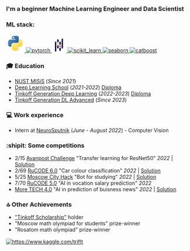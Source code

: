 
<h3 align="left">I'm a beginner Machine Learning Engineer and Data Scientist</h3>


<p align="left">
</p>

<h3 align="left">
ML stack:</h3>
<p align="left">

  <a href="https://www.python.org" target="_blank" rel="noreferrer">
    <img src="https://raw.githubusercontent.com/devicons/devicon/master/icons/python/python-original.svg" alt="python" width="50" height="50"/>
    </a>
    
  <a href="https://pytorch.org/" target="_blank" rel="noreferrer">
    <img src="https://www.vectorlogo.zone/logos/pytorch/pytorch-icon.svg" alt="pytorch" width="50" height="50"/>
    </a>
    
  <a href="https://pandas.pydata.org/" target="_blank" rel="noreferrer">
   <img src="https://raw.githubusercontent.com/devicons/devicon/2ae2a900d2f041da66e950e4d48052658d850630/icons/pandas/pandas-original.svg" alt="pandas" width="40"        height="40"/>
   </a>

  <a href="https://scikit-learn.org/" target="_blank" rel="noreferrer">
    <img src="https://upload.wikimedia.org/wikipedia/commons/0/05/Scikit_learn_logo_small.svg" alt="scikit_learn" width="50" height="50"/>
    </a>
    
  <a href="https://seaborn.pydata.org/" target="_blank" rel="noreferrer">
    <img src="https://seaborn.pydata.org/_images/logo-mark-lightbg.svg" alt="seaborn" width="50" height="50"/>
    </a>
    
  <a href="https://catboost.ai/" target="_blank"> 
    <img src="https://upload.wikimedia.org/wikipedia/commons/c/cc/CatBoostLogo.png" alt="catboost" width="50" height="50"/>
  </a>  
    </p> 
    
### 🎓 Education

* [NUST MISiS](https://en.misis.ru) (*Since 2021*)
* [Deep Learning School](https://en.misis.ru) (*2021-2022*) [Diploma](https://drive.google.com/file/d/10tAqERltbf7fCIIemIKEynjzTAW_4Psd/view?usp=sharing)
* [Tinkoff Generation Deep Learning](https://fintech.tinkoff.ru/school/generation/) (*2022-2023*) [Diploma](https://drive.google.com/file/d/1O4xR2IxkStN9NEetxGimnzJLbO-1eGdQ/view?usp=share_link) 
* [Tinkoff Generation DL Advanced](https://fintech.tinkoff.ru/school/generation/) (*Since 2023*)

### 💻 Work experience
* Intern at [NeuroSputnik](https://neurosputnik.ru/) (*June - August 2022*) - Computer Vision

### :shipit: Some competitions
* 2/15 [Avanpost Challenge](https://avanpostchallenge.ru) "Transfer learning for ResNet50" *2022* | [Solution](https://github.com/triflt/Avanpost_MISIS_AI_LAB)
* 2/69 [RuCODE 6.0](https://rucode.net/iskusstvennyj-intellekt/) "Car colour classification" *2022* | [Solution](https://github.com/leffff/rucode_6)
* 5/25 [Moscow City Hack](https://aiijc.com/ru/) "Bot for studying" *2022* | [Solution](https://github.com/triflt/b_bot)
* 7/70 [RuCODE 5.0](https://rucode.net) "AI in vocation salary prediction" *2022*
* [More TECH 4.0](https://moretech.vtb.ru/) "AI in prediction of buisness news" *2022* | [Solution](https://github.com/leffff/vtb_more_tech)


### 🔝 Other Achievements
* ["Tinkoff Scholarship"](https://fintech.tinkoff.ru/activities/scholarship/) holder
* "Moscow math olympiad for students" prize-winner
* "Rosatom math olympiad" prize-winner



<p align="left">
<a href="https://kaggle.com/https://www.kaggle.com/daniilstrizhakov" target="blank"><img align="center" src="https://raw.githubusercontent.com/rahuldkjain/github-profile-readme-generator/master/src/images/icons/Social/kaggle.svg" alt="https://www.kaggle.com/triflt" height="30" width="40" /></a>
</p>
